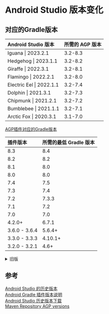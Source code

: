 # Android Studio 版本变化

## 对应的Gradle版本

| Android Studio 版本      | 所需的 AGP 版本 |
| :----------------------- | :-------------- |
| Iguana \| 2023.2.1 | 3.2-8.3 |
| Hedgehog \| 2023.1.1     | 3.2-8.2         |
| Giraffe \| 2022.3.1      | 3.2-8.1         |
| Flamingo \| 2022.2.1     | 3.2-8.0         |
| Electric Eel \| 2022.1.1 | 3.2-7.4         |
| Dolphin \| 2021.3.1      | 3.2-7.3      |
| Chipmunk \| 2021.2.1     | 3.2-7.2      |
| Bumblebee \| 2021.1.1    | 3.2-7.1      |
| Arctic Fox \| 2020.3.1   | 3.1-7.0      |

[AGP插件对应的Gradle版本](https://developer.android.com/studio/releases/gradle-plugin?hl=zh-cn#updating-gradle)  

| 插件版本 | 所需的最低 Gradle 版本 |
| :------- | :--------------------- |
| 8.3 | 8.4 |
| 8.2 | 8.2 |
| 8.1      | 8.0                    |
| 8.0      | 8.0                    |
| 7.4      | 7.5                    |
| 7.3      | 7.4                    |
| 7.2      | 7.3.3                  |
| 7.1      | 7.2                    |
| 7.0      | 7.0                    |
| 4.2.0+   | 6.7.1                  |
| 3.6.0 - 3.6.4 | 5.6.4+            |
| 3.3.0 - 3.3.3 | 4.10.1+           |
| 3.2.0 - 3.2.1 | 4.6+              |

<details>
<summary>旧版</summary>

| 插件版本      | 所需的 Gradle 版本 |
| :------------ | :----------------- |
| 4.2.0+        | 6.7.1              |
| 4.1.0+        | 6.5+               |
| 4.0.0+        | 6.1.1+             |
| 3.6.0 - 3.6.4 | 5.6.4+             |
| 3.5.0 - 3.5.4 | 5.4.1+             |
| 3.4.0 - 3.4.3 | 5.1.1+             |
| 3.3.0 - 3.3.3 | 4.10.1+            |
| 3.2.0 - 3.2.1 | 4.6+               |
| 3.1.0+        | 4.4+               |
| 3.0.0+        | 4.1+               |
| 2.3.0+        | 3.3+               |
| 2.1.3 - 2.2.3 | 2.14.1 - 3.5       |
| 2.0.0 - 2.1.2 | 2.10 - 2.13        |
| 1.5.0         | 2.2.1 - 2.13       |
| 1.2.0 - 1.3.1 | 2.2.1 - 2.9        |
| 1.0.0 - 1.1.3 | 2.2.1 - 2.3        |

</details>

## 参考

[Android Studio 的历史版本](https://developer.android.com/studio/releases/past-releases?hl=zh-cn)  
[Android Gradle 插件版本说明](https://developer.android.com/studio/releases/gradle-plugin?hl=zh-cn)  
[Android Studio 历史版本下载](https://developer.android.com/studio/archive?hl=zh-cn)  
[Maven Repository AGP versions](https://mvnrepository.com/artifact/com.android.tools.build/gradle?repo=google)  